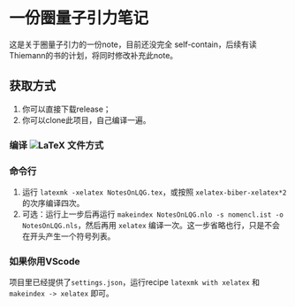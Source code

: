 # 一份圈量子引力笔记

这是关于圈量子引力的一份note，目前还没完全 self-contain，后续有读Thiemann的书的计划，将同时修改补充此note。

## 获取方式

1. 你可以直接下载release；
2. 你可以clone此项目，自己编译一遍。

### 编译 ![LaTeX](https://www.zhihu.com/equation?tex=\LaTeX) 文件方式

### 命令行

1. 运行 `latexmk -xelatex NotesOnLQG.tex`，或按照 `xelatex-biber-xelatex*2` 的次序编译四次。
2. 可选：运行上一步后再运行 `makeindex NotesOnLQG.nlo -s nomencl.ist -o NotesOnLQG.nls`，然后再用 `xelatex` 编译一次。这一步省略也行，只是不会在开头产生一个符号列表。

### 如果你用VScode

项目里已经提供了`settings.json`，运行recipe `latexmk with xelatex` 和 `makeindex -> xelatex` 即可。
